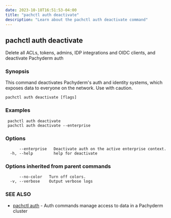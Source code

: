 ```yaml
---
date: 2023-10-18T16:51:53-04:00
title: "pachctl auth deactivate"
description: "Learn about the pachctl auth deactivate command"
---
```


## pachctl auth deactivate

Delete all ACLs, tokens, admins, IDP integrations and OIDC clients, and deactivate Pachyderm auth

### Synopsis

This command deactivates Pachyderm's auth and identity systems, which exposes data to everyone on the network. Use with caution. 

```
pachctl auth deactivate [flags]
```

### Examples

```
 pachctl auth deactivate 
 pachctl auth deactivate --enterprise
```

### Options

```
      --enterprise   Deactivate auth on the active enterprise context.
  -h, --help         help for deactivate
```

### Options inherited from parent commands

```
      --no-color   Turn off colors.
  -v, --verbose    Output verbose logs
```

### SEE ALSO

* [pachctl auth](../pachctl_auth)	 - Auth commands manage access to data in a Pachyderm cluster

